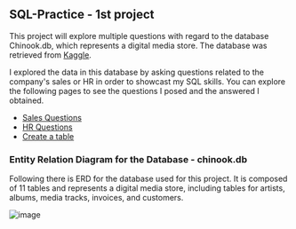 ## SQL-Practice - 1st project

This project will explore multiple questions with regard to the database Chinook.db, which represents a digital media store. The database was retrieved from [Kaggle](https://www.kaggle.com/datasets/marwandiab/chinookdatabase). 

I explored the data in this database by asking questions related to the company's sales or HR in order to showcast my SQL skills. You can explore the following pages to see the questions I posed and the answered I obtained. 

- [Sales Questions](https://github.com/alexalra/SQL-Practice/blob/main/2.%20Sales%20Questions.md)
- [HR Questions](https://github.com/alexalra/SQL-Practice/blob/main/3.%20HR%20Questions.md)
- [Create a table](https://github.com/alexalra/SQL-Practice/blob/main/4.%20Create%20a%20table.md)


### Entity Relation Diagram for the Database - chinook.db

Following there is ERD for the database used for this project. It is composed of 11 tables and represents a digital media store, including tables for artists, albums, media tracks, invoices, and customers.


![image](https://github.com/alexalra/SQL-Practice/assets/78654579/e7bc5c38-3576-4f64-9bba-0c856afa5220)



  




